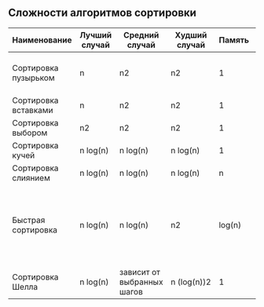 ## Сложности алгоритмов сортировки

| Наименование | Лучший случай | Средний случай | Худший случай | Память | Устойчивость | Комментарии |
| --- | --- | --- | --- | --- | --- | --- |
| Сортировка пузырьком | n | n2 | n2 | 1 | Да | Учебная сортировка, лучше не использовать |
| Сортировка вставками | n | n2 | n2 | 1 | Да |  |
| Сортировка выбором | n2 | n2 | n2 | 1 | Нет |  |
| Сортировка кучей | n log(n) | n log(n) | n log(n) | 1 | Нет |  |
| Сортировка слиянием | n log(n) | n log(n) | n log(n) | n | Да |  |
| Быстрая сортировка | n log(n) | n log(n) | n2 | log(n) | Нет | Быстрая сортировка обычно выполняется с использованием O(log(n)) дополнительной памяти |
| Сортировка Шелла | n log(n) | зависит от выбранных шагов | n (log(n))2 | 1 | Нет |  |
